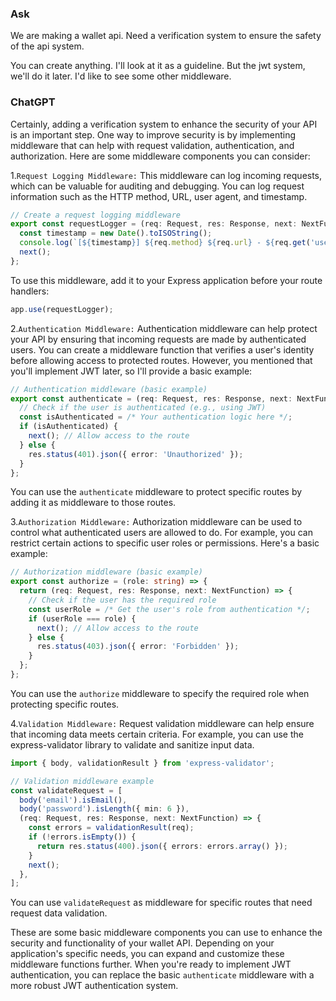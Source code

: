 ### Ask

We are making a wallet api.
Need a verification system to ensure the safety of the api system.

You can create anything. I'll look at it as a guideline.
But the jwt system, we'll do it later. I'd like to see some other middleware.

### ChatGPT

Certainly, adding a verification system to enhance the security of your API is an important step. One way to improve security is by implementing middleware that can help with request validation, authentication, and authorization. Here are some middleware components you can consider:

1.`Request Logging Middleware:` This middleware can log incoming requests, which can be valuable for auditing and debugging. You can log request information such as the HTTP method, URL, user agent, and timestamp.

```ts
// Create a request logging middleware
export const requestLogger = (req: Request, res: Response, next: NextFunction) => {
  const timestamp = new Date().toISOString();
  console.log(`[${timestamp}] ${req.method} ${req.url} - ${req.get('user-agent')}`);
  next();
};
```

To use this middleware, add it to your Express application before your route handlers:

```ts
app.use(requestLogger);
```

2.`Authentication Middleware:` Authentication middleware can help protect your API by ensuring that incoming requests are made by authenticated users. You can create a middleware function that verifies a user's identity before allowing access to protected routes. However, you mentioned that you'll implement JWT later, so I'll provide a basic example:

```ts
// Authentication middleware (basic example)
export const authenticate = (req: Request, res: Response, next: NextFunction) => {
  // Check if the user is authenticated (e.g., using JWT)
  const isAuthenticated = /* Your authentication logic here */;
  if (isAuthenticated) {
    next(); // Allow access to the route
  } else {
    res.status(401).json({ error: 'Unauthorized' });
  }
};
```

You can use the `authenticate` middleware to protect specific routes by adding it as middleware to those routes.

3.`Authorization Middleware:` Authorization middleware can be used to control what authenticated users are allowed to do. For example, you can restrict certain actions to specific user roles or permissions. Here's a basic example:

```ts
// Authorization middleware (basic example)
export const authorize = (role: string) => {
  return (req: Request, res: Response, next: NextFunction) => {
    // Check if the user has the required role
    const userRole = /* Get the user's role from authentication */;
    if (userRole === role) {
      next(); // Allow access to the route
    } else {
      res.status(403).json({ error: 'Forbidden' });
    }
  };
};
```

You can use the `authorize` middleware to specify the required role when protecting specific routes.

4.`Validation Middleware:` Request validation middleware can help ensure that incoming data meets certain criteria. For example, you can use the express-validator library to validate and sanitize input data.

```ts
import { body, validationResult } from 'express-validator';

// Validation middleware example
const validateRequest = [
  body('email').isEmail(),
  body('password').isLength({ min: 6 }),
  (req: Request, res: Response, next: NextFunction) => {
    const errors = validationResult(req);
    if (!errors.isEmpty()) {
      return res.status(400).json({ errors: errors.array() });
    }
    next();
  },
];
```

You can use `validateRequest` as middleware for specific routes that need request data validation.

These are some basic middleware components you can use to enhance the security and functionality of your wallet API. Depending on your application's specific needs, you can expand and customize these middleware functions further. When you're ready to implement JWT authentication, you can replace the basic `authenticate` middleware with a more robust JWT authentication system.
